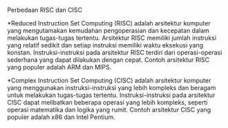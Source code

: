 Perbedaan RISC dan CISC

*Reduced Instruction Set Computing (RISC) adalah arsitektur komputer yang mengutamakan kemudahan pengoperasian dan kecepatan dalam melakukan tugas-tugas tertentu.
Arsitektur RISC memiliki jumlah instruksi yang relatif sedikit dan setiap instruksi memiliki waktu eksekusi yang konstan.
Instruksi-instruksi pada arsitektur RISC terdiri dari operasi-operasi sederhana yang dapat dilakukan dengan cepat. Contoh arsitektur RISC yang populer adalah ARM dan MIPS.

*Complex Instruction Set Computing (CISC) adalah arsitektur komputer yang menggunakan instruksi-instruksi yang lebih kompleks dan beragam untuk melakukan tugas-tugas tertentu.
Instruksi-instruksi pada arsitektur CISC dapat melibatkan beberapa operasi yang lebih kompleks, seperti operasi matematika dan logika yang rumit. Contoh arsitektur CISC yang populer adalah x86 dan Intel Pentium.
